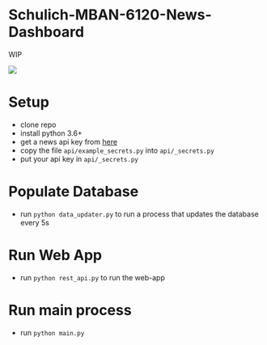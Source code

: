 # Schulich-MBAN-6120-News-Dashboard
WIP

<img src="readme-assets/eg2.gif">

# Setup

- clone repo
- install python 3.6+
- get a news api key from [here](https://newsapi.org/)
- copy the file `api/example_secrets.py` into `api/_secrets.py`
- put your api key in `api/_secrets.py`

# Populate Database
- run `python data_updater.py` to run a process that updates the database every 5s

# Run Web App
- run `python rest_api.py` to run the web-app

# Run main process
- run `python main.py`